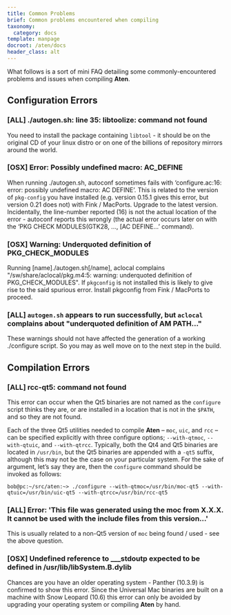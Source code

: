 ```yaml
---
title: Common Problems
brief: Common problems encountered when compiling
taxonomy:
  category: docs
template: manpage
docroot: /aten/docs
header_class: alt
---
```


What follows is a sort of mini FAQ detailing some commonly-encountered problems and issues when compiling **Aten**.

## Configuration Errors <a id="configuration"></a>

### [ALL] ./autogen.sh: line 35: libtoolize: command not found

You need to install the package containing `libtool` - it should be on the original CD of your linux distro or on one of the billions of repository mirrors around the world.

### [OSX] Error: Possibly undefined macro: AC_DEFINE

When running ./autogen.sh, autoconf sometimes fails with ‘configure.ac:16: error: possibly undefined macro: AC DEFINE’. This is related to the version of `pkg-config` you have installed (e.g. version 0.15.1 gives this error, but version 0.21 does not) with Fink / MacPorts. Upgrade to the latest version. Incidentally, the line-number reported (16) is not the actual location of the error - autoconf reports this wrongly (the actual error occurs later on with the ‘PKG CHECK MODULES(GTK28, ..., [AC DEFINE...’ command).

### [OSX] Warning: Underquoted definition of PKG_CHECK_MODULES

Running [name]./autogen.sh[/name], aclocal complains "/sw/share/aclocal/pkg.m4:5: warning: underquoted definition of PKG_CHECK_MODULES". If `pkgconfig` is not installed this is likely to give rise to the said spurious error. Install pkgconfig from Fink / MacPorts to proceed.

### [ALL] `autogen.sh` appears to run successfully, but `aclocal` complains about "underquoted definition of AM PATH..."

These warnings should not have affected the generation of a working ./configure script. So you may as well move on to the next step in the build.

## Compilation Errors <a id="compilation"></a>

### [ALL] rcc-qt5: command not found

This error can occur when the Qt5 binaries are not named as the `configure` script thinks they are, or are installed in a location that is not in the `$PATH`, and so they are not found.

Each of the three Qt5 utilities needed to compile **Aten** – `moc`, `uic`, and `rcc` – can be specified explicitly with three configure options; `--with-qtmoc`, `--with-qtuic`, and `--with-qtrcc`. Typically, both the Qt4 and Qt5 binaries are located in `/usr/bin`, but the Qt5 binaries are appended with a `-qt5` suffix, although this may not be the case on your particular system. For the sake of argument, let’s say they are, then the `configure` command should be invoked as follows:

```
bob@pc:~/src/aten:~> ./configure --with-qtmoc=/usr/bin/moc-qt5 --with-qtuic=/usr/bin/uic-qt5 --with-qtrcc=/usr/bin/rcc-qt5
```

### [ALL] Error: 'This file was generated using the moc from X.X.X. It cannot be used with the include files from this version...'

This is usually related to a non-Qt5 version of `moc` being found / used - see the above question.

### [OSX] Undefined reference to ___stdoutp expected to be defined in /usr/lib/libSystem.B.dylib

Chances are you have an older operating system - Panther (10.3.9) is confirmed to show this error. Since the Universal Mac binaries are built on a machine with Snow Leopard (10.6) this error can only be avoided by upgrading your operating system or compiling **Aten** by hand.

